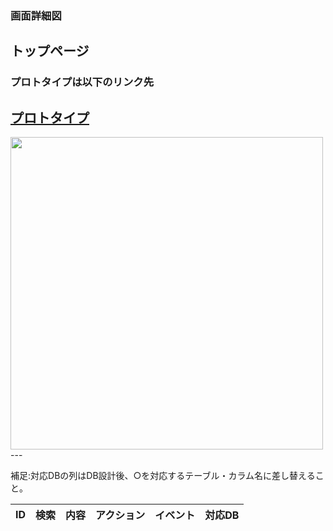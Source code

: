 ### 画面詳細図
## トップページ
### プロトタイプは以下のリンク先
[プロトタイプ](https://www.figma.com/file/MsLe67oltCC0aFx4j95ie7/sample?node-id=1%3A2)
---
<img src="https://www.figma.com/proto/Oa2XrfbS2Hee9dSI9acZXo/coffee?node-id=1%3A2&scaling=scale-down&page-id=0%3A1&starting-point-node-id=1%3A2" width="500">
---

補足:対応DBの列はDB設計後、○を対応するテーブル・カラム名に差し替えること。

| ID | 検索 | 内容 | アクション | イベント | 対応DB |
|----|-----|-----|---------|--------|-------|
